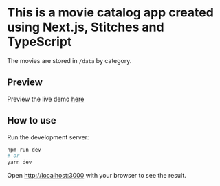 # This is a movie catalog app created using Next.js, Stitches and TypeScript

The movies are stored in `/data` by category.

## Preview

Preview the live demo [here](https://watch-app.vercel.app/)

## How to use

Run the development server:

```bash
npm run dev
# or
yarn dev
```

Open [http://localhost:3000](http://localhost:3000) with your browser to see the result.
